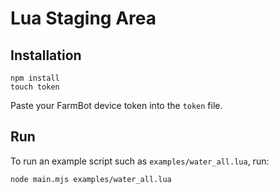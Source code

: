 # Lua Staging Area

## Installation

```
npm install
touch token
```

Paste your FarmBot device token into the `token` file.

## Run

To run an example script such as `examples/water_all.lua`, run:

```
node main.mjs examples/water_all.lua
```
